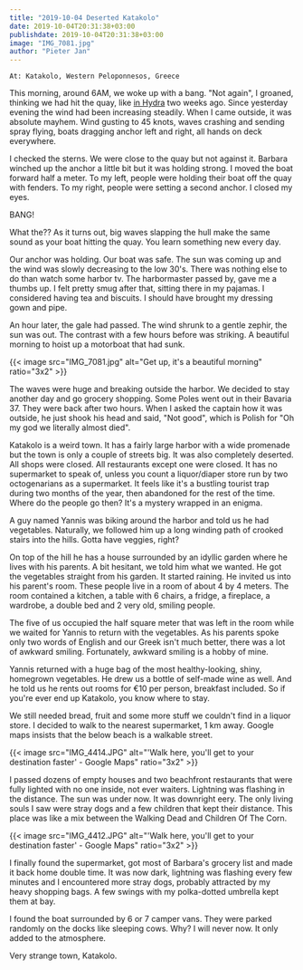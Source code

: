```yaml
---
title: "2019-10-04 Deserted Katakolo"
date: 2019-10-04T20:31:38+03:00
publishdate: 2019-10-04T20:31:38+03:00
image: "IMG_7081.jpg"
author: "Pieter Jan"
---
```


`At: Katakolo, Western Peloponnesos, Greece`

This morning, around 6AM, we woke up with a bang. "Not again", I groaned, thinking we had hit the quay, like [in Hydra](/captains-log/2019-09-21-hydra) two weeks ago. Since yesterday evening the wind had been increasing steadily. When I came outside, it was absolute mayhem. Wind gusting to 45 knots, waves crashing and sending spray flying, boats dragging anchor left and right, all hands on deck everywhere.

I checked the sterns. We were close to the quay but not against it. Barbara winched up the anchor a little bit but it was holding strong. I moved the boat forward half a meter. To my left, people were holding their boat off the quay with fenders. To my right, people were setting a second anchor. I closed my eyes.

BANG!

What the?? As it turns out, big waves slapping the hull make the same sound as your boat hitting the quay. You learn something new every day.

Our anchor was holding. Our boat was safe. The sun was coming up and the wind was slowly decreasing to the low 30's. There was nothing else to do than watch some harbor tv. The harbormaster passed by, gave me a thumbs up. I felt pretty smug after that, sitting there in my pajamas. I considered having tea and biscuits. I should have brought my dressing gown and pipe.

An hour later, the gale had passed. The wind shrunk to a gentle zephir, the sun was out. The contrast with a few hours before was striking. A beautiful morning to hoist up a motorboat that had sunk.

{{< image src="IMG_7081.jpg" alt="Get up, it's a beautiful morning" ratio="3x2" >}}

The waves were huge and breaking outside the harbor. We decided to stay another day and go grocery shopping. Some Poles went out in their Bavaria 37. They were back after two hours. When I asked the captain how it was outside, he just shook his head and said, "Not good", which is Polish for "Oh my god we literally almost died".

Katakolo is a weird town. It has a fairly large harbor with a wide promenade but the town is only a couple of streets big. It was also completely deserted. All shops were closed. All restaurants except one were closed. It has no supermarket to speak of, unless you count a liquor/diaper store run by two octogenarians as a supermarket. It feels like it's a bustling tourist trap during two months of the year, then abandoned for the rest of the time. Where do the people go then? It's a mystery wrapped in an enigma.

A guy named Yannis was biking around the harbor and told us he had vegetables. Naturally, we followed him up a long winding path of crooked stairs into the hills. Gotta have veggies, right?

On top of the hill he has a house surrounded by an idyllic garden where he lives with his parents. A bit hesitant, we told him what we wanted. He got the vegetables straight from his garden. It started raining. He invited us into his parent's room. These people live in a room of about 4 by 4 meters. The room contained a kitchen, a table with 6 chairs, a fridge, a fireplace, a wardrobe, a double bed and 2 very old, smiling people.

The five of us occupied the half square meter that was left in the room while we waited for Yannis to return with the vegetables. As his parents spoke only two words of English and our Greek isn't much better, there was a lot of awkward smiling. Fortunately, awkward smiling is a hobby of mine.

Yannis returned with a huge bag of the most healthy-looking, shiny, homegrown vegetables. He drew us a bottle of self-made wine as well. And he told us he rents out rooms for €10 per person, breakfast included. So if you're ever end up Katakolo, you know where to stay.

We still needed bread, fruit and some more stuff we couldn't find in a liquor store. I decided to walk to the nearest supermarket, 1 km away. Google maps insists that the below beach is a walkable street.

{{< image src="IMG_4414.JPG" alt="'Walk here, you'll get to your destination faster' - Google Maps" ratio="3x2" >}}

I passed dozens of empty houses and two beachfront restaurants that were fully lighted with no one inside, not ever waiters. Lightning was flashing in the distance. The sun was under now. It was downright eery. The only living souls I saw were stray dogs and a few children that kept their distance. This place was like a mix between the Walking Dead and Children Of The Corn.

{{< image src="IMG_4412.JPG" alt="'Walk here, you'll get to your destination faster' - Google Maps" ratio="3x2" >}}

I finally found the supermarket, got most of Barbara's grocery list and made it back home double time. It was now dark, lightning was flashing every few minutes and I encountered more stray dogs, probably attracted by my heavy shopping bags. A few swings with my polka-dotted umbrella kept them at bay.

I found the boat surrounded by 6 or 7 camper vans. They were parked randomly on the docks like sleeping cows. Why? I will never now. It only added to the atmosphere.

Very strange town, Katakolo.
